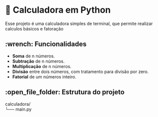 <div>
  <h1>📠 Calculadora em Python</h1>
  <p>Esse projeto é uma calculadora simples de terminal, que permite realizar calculos básicos e fatoração</p>
</div>

<div>
  <h2>:wrench: Funcionalidades</h2>

  - **Soma** de n números.
  - **Subtração** de n números.
  - **Multiplicação** de n números.
  - **Divisão** entre dois números, com tratamento para divisão por zero.
  - **Fatorial** de um números inteiro.
</div>

<div>
  <h2>:open_file_folder: Estrutura do projeto</h2>

calculadora/<br>
└── main.py
</div>
